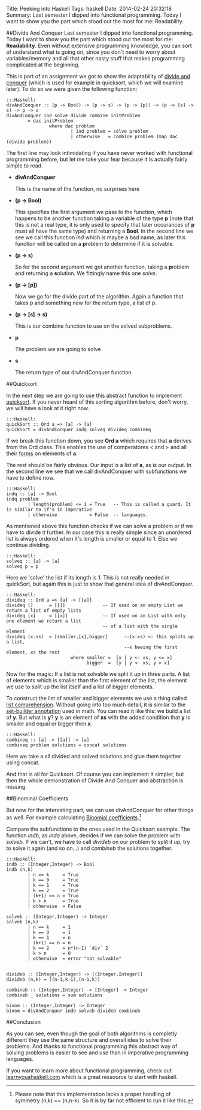 Title: Peeking into Haskell
Tags: haskell
Date: 2014-02-24 20:32:18
Summary: Last semester I dipped into functional programming. Today I want to show you the part which stood out the most for me: Readability.

##Divide And Conquer
Last semester I dipped into functional programming. Today I want to show you the part which stood out the most for me: **Readability**. Even without extensive programming knowledge, you can sort of understand what is going on, since you don't need to worry about variables/memory and all that other nasty stuff that makes programming complicated at the beginning.

This is part of an assignment we got to show the adaptability of [divide and conquer](http://en.wikipedia.org/wiki/Divide_and_conquer_algorithm) (which is used for example in quicksort, which we will examine later). To do so we were given the following function:

    :::Haskell:
    divAndConquer :: (p -> Bool) -> (p -> s) -> (p -> [p]) -> (p -> [s] -> s) -> p -> s
    divAndConquer ind solve divide combine initProblem 
            = dac initProblem
                    where dac problem 
                            | ind problem = solve problem
                            | otherwise   = combine problem (map dac (divide problem))
                            
The first line may look intimidating if you have never worked with functional programming before, but let me take your fear because it is actually fairly simple to read. 

*   **divAndConquer**
    
    This is the name of the function, no surprises here

*   **(p -> Bool)**
    
    This specifies the first argument we pass to the function, which happens to be another function taking a variable of the type **p** (note that this is not a real type, it is only used to specify that later occurances of **p** must all have the same type) and returning a **Bool**. In the second line we see we call this function *ind* which is maybe a bad name, as later this function will be called on a **p**roblem to determine if it is solvable.

*   **(p -> s)**
    
    So for the second argument we got another function, taking a **p**roblem and returning a **s**olution. We fittingly name this one *solve*.

*   **(p -> [p])**
    
    Now we go for the divide part of the algorithm. Again a function that takes p and something new for the return type, a list of p.

*   **(p -> [s] -> s)**
    
    This is our combine function to use on the solved subproblems.

*   **p**
    
    The problem we are going to solve

*   **s**
    
    The return type of our divAndConquer function

##Quicksort

In the next step we are going to use this abstract function to implement [quicksort](http://en.wikipedia.org/wiki/Quicksort). If you never heard of this sorting algorithm before, don't worry, we will have a look at it right now.

    :::Haskell:
    quickSort :: Ord a => [a] -> [a]
    quickSort = divAndConquer indq solveq divideq combineq
    
If we break this function down, you see **Ord a** which requires that **a** derives from the Ord class. This enables the use of comperatores < and > and all their [forms](http://hackage.haskell.org/package/base-4.2.0.1/docs/Data-Ord.html) on elements of **a**.

The rest should be fairly obvious. Our input is a list of **a**, as is our output. In the second line we see that we call divAndConquer with subfunctions we have to define now.

    :::Haskell:
    indq :: [a] -> Bool
    indq problem
            | length(problem) <= 1 = True   -- This is called a guard. It is similar to if's in imperative
            | otherwise            = False  -- languages.

As mentioned above this function checks if we can solve a problem or if we have to divide it further. In our case this is really simple since an unordered list is always ordered when it's length is smaller or equal to 1. Else we continue dividing.

    :::Haskell:
    solveq :: [a] -> [a]
    solveq p = p
    

Here we 'solve' the list if its length is 1. This is not really needed in quickSort, but again this is just to show that general idea of divAndConquer.

    :::Haskell:
    divideq :: Ord a => [a] -> [[a]]
    divideq []      = [[]]              -- If used on an empty List we return a list of empty lists
    divideq [x]     = [[x]]             -- If used on an List with only one element we return a list 
                                        -- of a list with the single element
    divideq (x:xs)  = [smaller,[x],bigger]      --(x:xs) <- this splits up a list, 
                                                --x beeing the first element, xs the rest
                            where smaller =  [y | y <- xs, y <= x]
                                  bigger  =  [y | y <- xs, y > x]

Now for the magic: If a list is not solvable we split it up in three parts. A list of elements which is smaller than the first element of the list, the element we use to split up the list itself and a list of bigger elements.

To construct the list of smaller and bigger elements we use a thing called [list comprehension](http://en.wikipedia.org/wiki/List_comprehension). Without going into too much detail, it is similar to the [set-builder annotation](http://en.wikipedia.org/wiki/Set-builder_notation) used in math. You can read it like this: we build a list of **y**. But what is **y**? **y** is an element of **xs** with the added condition that **y** is smaller and equal or bigger then **x**.

    :::Haskell:
    combineq :: [a] -> [[a]] -> [a]
    combineq problem solutions = concat solutions

Here we take a all divided and solved solutions and glue them together using concat.

And that is all for Quicksort. Of course you can implement it simpler, but then the whole demonstration of Divide And Conquer and abstraction is missing. 

##Binominal Coefficients

But now for the interesting part, we can use divAndConquer for other things as well. For example calculating [Binomial coefficients](http://en.wikipedia.org/wiki/Binomial_coefficient).[^1] 

Compare the subfunctions to the ones used in the Quicksort example. The function *indb*, as *indq* above, decides if we can solve the problem with *solveb*. If we can't, we have to call *divideb* on our problem to split it up, try to solve it again (and so on...) and *combineb* the solutions together.

    :::Haskell:
    indb :: (Integer,Integer) -> Bool
    indb (n,k) 
            | n == k     = True
            | k == 0     = True
            | k == 1     = True
            | k == 2     = True
            | (k+1) == n = True
            | k > n      = True
            | otherwise  = False

    solveb :: (Integer,Integer) -> Integer
    solveb (n,k) 
            | n == k     = 1
            | k == 0     = 1
            | k == 1     = n
            | (k+1) == n = n
            | k == 2     = n*(n-1) `div` 2
            | k > n      = 0
            | otherwise  = error "not solvable"
     

    divideb :: (Integer,Integer) -> [(Integer,Integer)]
    divideb (n,k) = [(n-1,k-1),(n-1,k)]        

    combineb :: (Integer,Integer) -> [Integer] -> Integer
    combineb _ solutions = sum solutions

    binom :: (Integer,Integer) -> Integer
    binom = divAndConquer indb solveb divideb combineb


##Conclusion

As you can see, even though the goal of both algorithms is completly different they use the same structure and overall idea to solve their problems. And thanks to functional programming this abstract way of solving problems is easier to see and use than in imperative programming languages.

If you want to learn more about functional programming, check out [learnyouahaskell.com](http://learnyouahaskell.com/) which is a great ressource to start with haskell.





[^1]:Please note that this implementation lacks a proper handling of symmetry (n,k) == (n,n-k). So it is by far not efficient to run it like this.

